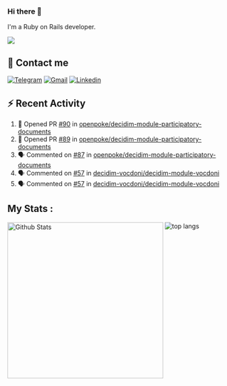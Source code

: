 ### Hi there 👋

I'm a Ruby on Rails developer.

<img src="https://komarev.com/ghpvc/?username=antopalidi&color=blueviolet">

## 📩 Contact me 
[![Telegram](https://img.shields.io/badge/Telegram-2CA5E0?style=for-the-badge&logo=telegram&logoColor=white)](https://t.me/anna_top)
[![Gmail](https://img.shields.io/badge/email-D14836?style=for-the-badge&logo=gmail&logoColor=white)](mailto:topalidisanna@gmail.com)
[![Linkedin](https://img.shields.io/badge/LinkedIn-0077B5?style=for-the-badge&logo=linkedin&logoColor=white)](https://www.linkedin.com/in/topalidi/)
<!-- [![Codewars](https://img.shields.io/badge/Codewars-B1361E?style=for-the-badge&logo=Codewars&logoColor=white)](https://www.codewars.com/users/antopalidi) -->

## :zap: Recent Activity

<!--START_SECTION:activity-->
1. 💪 Opened PR [#90](https://github.com/openpoke/decidim-module-participatory-documents/pull/90) in [openpoke/decidim-module-participatory-documents](https://github.com/openpoke/decidim-module-participatory-documents)
2. 💪 Opened PR [#89](https://github.com/openpoke/decidim-module-participatory-documents/pull/89) in [openpoke/decidim-module-participatory-documents](https://github.com/openpoke/decidim-module-participatory-documents)
3. 🗣 Commented on [#87](https://github.com/openpoke/decidim-module-participatory-documents/issues/87) in [openpoke/decidim-module-participatory-documents](https://github.com/openpoke/decidim-module-participatory-documents)
4. 🗣 Commented on [#57](https://github.com/decidim-vocdoni/decidim-module-vocdoni/issues/57) in [decidim-vocdoni/decidim-module-vocdoni](https://github.com/decidim-vocdoni/decidim-module-vocdoni)
5. 🗣 Commented on [#57](https://github.com/decidim-vocdoni/decidim-module-vocdoni/issues/57) in [decidim-vocdoni/decidim-module-vocdoni](https://github.com/decidim-vocdoni/decidim-module-vocdoni)
<!--END_SECTION:activity-->

## My Stats :
<!--
<img alt="activity" src="https://streak-stats.demolab.com?user=antopalidi" />
-->
<div>
<img align="top" width="350px" alt="Github Stats" src="https://github-readme-stats-1-brown.vercel.app/api?username=antopalidi&count_private=true&show_icons=true&hide_border=true" />
<img align="top" alt="top langs" src="https://github-readme-stats-1-brown.vercel.app/api/top-langs/?username=antopalidi&layout=compact" />
 </div>
<!--
#### [My CV](https://antopalidi.github.io/my_cv/)
-->

<!--
**antopalidi/antopalidi** is a ✨ _special_ ✨ repository because its `README.md` (this file) appears on your GitHub profile.
-->
